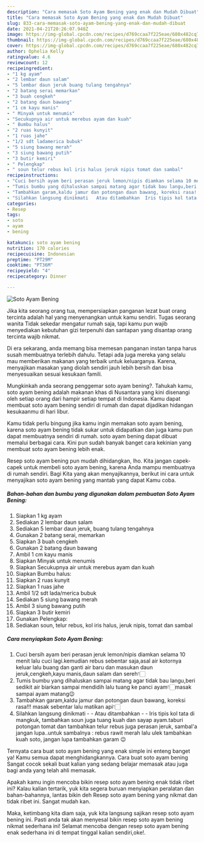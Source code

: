 ```yaml
---
description: "Cara memasak Soto Ayam Bening yang enak dan Mudah Dibuat"
title: "Cara memasak Soto Ayam Bening yang enak dan Mudah Dibuat"
slug: 833-cara-memasak-soto-ayam-bening-yang-enak-dan-mudah-dibuat
date: 2021-04-21T20:26:07.948Z
image: https://img-global.cpcdn.com/recipes/d769ccaa7f225eae/680x482cq70/soto-ayam-bening-foto-resep-utama.jpg
thumbnail: https://img-global.cpcdn.com/recipes/d769ccaa7f225eae/680x482cq70/soto-ayam-bening-foto-resep-utama.jpg
cover: https://img-global.cpcdn.com/recipes/d769ccaa7f225eae/680x482cq70/soto-ayam-bening-foto-resep-utama.jpg
author: Ophelia Kelly
ratingvalue: 4.6
reviewcount: 12
recipeingredient:
- "1 kg ayam"
- "2 lembar daun salam"
- "5 lembar daun jeruk buang tulang tengahnya"
- "2 batang serai memarkan"
- "3 buah cengkeh"
- "2 batang daun bawang"
- "1 cm kayu manis"
- " Minyak untuk menumis"
- "Secukupnya air untuk merebus ayam dan kuah"
- " Bumbu halus"
- "2 ruas kunyit"
- "1 ruas jahe"
- "1/2 sdt ladamerica bubuk"
- "5 siung bawang merah"
- "3 siung bawang putih"
- "3 butir kemiri"
- " Pelengkap"
- " soun telur rebus kol iris halus jeruk nipis tomat dan sambal"
recipeinstructions:
- "Cuci bersih ayam beri perasan jeruk lemon/nipis diamkan selama 10 menit lalu cuci lagi.kemudian rebus sebentar saja,asal air kotornya keluar lalu buang dan ganti air baru dan masukan daun jeruk,cengkeh,kayu manis,daun salam dan sereh👇🏻"
- "Tumis bumbu yang dihaluskan sampai matang agar tidak bau langu,beri sedikit air biarkan sampai mendidih lalu tuang ke panci ayam👇🏻masak sampai ayam matang😉"
- "Tambahkan garam,kaldu jamur dan potongan daun bawang, koreksi rasa!!! masak sebentar lalu matikan api👇🏻"
- "Silahkan langsung dinikmati   Atau ditambahkan  Iris tipis kol tata di mangkuk, tambahkan soun juga tuang kuah dan sayap ayam.taburi potongan tomat dan tambahkan telur rebus juga perasan jeruk, sambal&#39;a jangan lupa..untuk sambalnya : rebus rawit merah lalu ulek tambahkan kuah soto, jangan lupa tambahkan garam 😉"
categories:
- Resep
tags:
- soto
- ayam
- bening

katakunci: soto ayam bening 
nutrition: 170 calories
recipecuisine: Indonesian
preptime: "PT29M"
cooktime: "PT36M"
recipeyield: "4"
recipecategory: Dinner

---
```



![Soto Ayam Bening](https://img-global.cpcdn.com/recipes/d769ccaa7f225eae/680x482cq70/soto-ayam-bening-foto-resep-utama.jpg)

Jika kita seorang orang tua, mempersiapkan panganan lezat buat orang tercinta adalah hal yang menyenangkan untuk kamu sendiri. Tugas seorang  wanita Tidak sekedar mengatur rumah saja, tapi kamu pun wajib menyediakan kebutuhan gizi terpenuhi dan santapan yang disantap orang tercinta wajib nikmat.

Di era  sekarang, anda memang bisa memesan panganan instan tanpa harus susah membuatnya terlebih dahulu. Tetapi ada juga mereka yang selalu mau memberikan makanan yang terbaik untuk keluarganya. Karena, menyajikan masakan yang diolah sendiri jauh lebih bersih dan bisa menyesuaikan sesuai kesukaan famili. 



Mungkinkah anda seorang penggemar soto ayam bening?. Tahukah kamu, soto ayam bening adalah makanan khas di Nusantara yang kini disenangi oleh setiap orang dari hampir setiap tempat di Indonesia. Kamu dapat membuat soto ayam bening sendiri di rumah dan dapat dijadikan hidangan kesukaanmu di hari libur.

Kamu tidak perlu bingung jika kamu ingin memakan soto ayam bening, karena soto ayam bening tidak sukar untuk didapatkan dan juga kamu pun dapat membuatnya sendiri di rumah. soto ayam bening dapat dibuat memalui berbagai cara. Kini pun sudah banyak banget cara kekinian yang membuat soto ayam bening lebih enak.

Resep soto ayam bening pun mudah dihidangkan, lho. Kita jangan capek-capek untuk membeli soto ayam bening, karena Anda mampu membuatnya di rumah sendiri. Bagi Kita yang akan menyajikannya, berikut ini cara untuk menyajikan soto ayam bening yang mantab yang dapat Kamu coba.

<!--inarticleads1-->

##### Bahan-bahan dan bumbu yang digunakan dalam pembuatan Soto Ayam Bening:

1. Siapkan 1 kg ayam
1. Sediakan 2 lembar daun salam
1. Sediakan 5 lembar daun jeruk, buang tulang tengahnya
1. Gunakan 2 batang serai, memarkan
1. Siapkan 3 buah cengkeh
1. Gunakan 2 batang daun bawang
1. Ambil 1 cm kayu manis
1. Siapkan  Minyak untuk menumis
1. Siapkan Secukupnya air untuk merebus ayam dan kuah
1. Siapkan  Bumbu halus:
1. Siapkan 2 ruas kunyit
1. Siapkan 1 ruas jahe
1. Ambil 1/2 sdt lada/merica bubuk
1. Sediakan 5 siung bawang merah
1. Ambil 3 siung bawang putih
1. Siapkan 3 butir kemiri
1. Gunakan  Pelengkap:
1. Sediakan  soun, telur rebus, kol iris halus, jeruk nipis, tomat dan sambal




<!--inarticleads2-->

##### Cara menyiapkan Soto Ayam Bening:

1. Cuci bersih ayam beri perasan jeruk lemon/nipis diamkan selama 10 menit lalu cuci lagi.kemudian rebus sebentar saja,asal air kotornya keluar lalu buang dan ganti air baru dan masukan daun jeruk,cengkeh,kayu manis,daun salam dan sereh👇🏻
1. Tumis bumbu yang dihaluskan sampai matang agar tidak bau langu,beri sedikit air biarkan sampai mendidih lalu tuang ke panci ayam👇🏻masak sampai ayam matang😉
1. Tambahkan garam,kaldu jamur dan potongan daun bawang, koreksi rasa!!! masak sebentar lalu matikan api👇🏻
1. Silahkan langsung dinikmati  -  - Atau ditambahkan -  - Iris tipis kol tata di mangkuk, tambahkan soun juga tuang kuah dan sayap ayam.taburi potongan tomat dan tambahkan telur rebus juga perasan jeruk, sambal&#39;a jangan lupa..untuk sambalnya : rebus rawit merah lalu ulek tambahkan kuah soto, jangan lupa tambahkan garam 😉




Ternyata cara buat soto ayam bening yang enak simple ini enteng banget ya! Kamu semua dapat menghidangkannya. Cara buat soto ayam bening Sangat cocok sekali buat kalian yang sedang belajar memasak atau juga bagi anda yang telah ahli memasak.

Apakah kamu ingin mencoba bikin resep soto ayam bening enak tidak ribet ini? Kalau kalian tertarik, yuk kita segera buruan menyiapkan peralatan dan bahan-bahannya, lantas bikin deh Resep soto ayam bening yang nikmat dan tidak ribet ini. Sangat mudah kan. 

Maka, ketimbang kita diam saja, yuk kita langsung sajikan resep soto ayam bening ini. Pasti anda tak akan menyesal bikin resep soto ayam bening nikmat sederhana ini! Selamat mencoba dengan resep soto ayam bening enak sederhana ini di tempat tinggal kalian sendiri,oke!.

